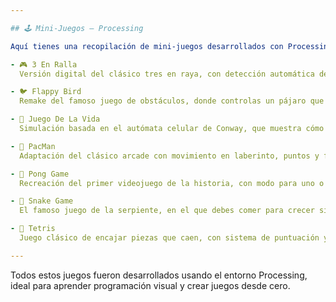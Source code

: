 ```yaml
---

## 🕹️ Mini-Juegos – Processing

Aquí tienes una recopilación de mini-juegos desarrollados con Processing. Cada uno representa una etapa de aprendizaje en programación creativa y diseño de juegos interactivos:

- 🎮 3 En Ralla  
  Versión digital del clásico tres en raya, con detección automática del ganador y turnos alternos.

- 🐦 Flappy Bird  
  Remake del famoso juego de obstáculos, donde controlas un pájaro que debe esquivar tuberías.

- 🌱 Juego De La Vida  
  Simulación basada en el autómata celular de Conway, que muestra cómo estructuras complejas emergen de reglas simples.

- 👻 PacMan  
  Adaptación del clásico arcade con movimiento en laberinto, puntos y fantasmas.

- 🏓 Pong Game  
  Recreación del primer videojuego de la historia, con modo para uno o dos jugadores.

- 🐍 Snake Game  
  El famoso juego de la serpiente, en el que debes comer para crecer sin chocarte contigo mismo.

- 🧱 Tetris  
  Juego clásico de encajar piezas que caen, con sistema de puntuación y aumento de dificultad progresiva.

---
```


Todos estos juegos fueron desarrollados usando el entorno Processing, ideal para aprender programación visual y crear juegos desde cero.
